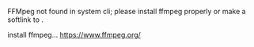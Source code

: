 FFMpeg not found in system cli; please install ffmpeg properly or make a softlink to .

install ffmpeg...
https://www.ffmpeg.org/
